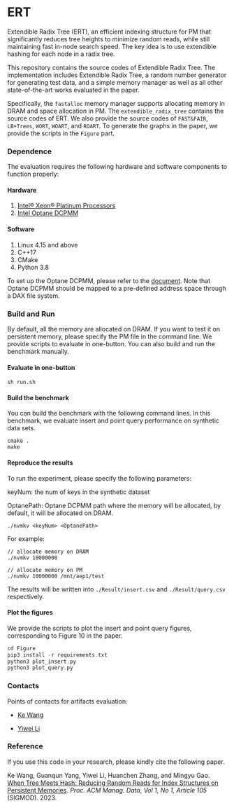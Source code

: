 # ERT

Extendible Radix Tree (ERT), an efficient indexing structure for PM that significantly reduces tree heights to minimize random reads, while still maintaining fast in-node search speed. The key idea is to use extendible hashing for each node in a radix tree. 

This repository contains the source codes of Extendible Radix Tree. The implementation includes Extendible Radix Tree, a random number generator for generating test data, and a simple memory manager as well as all other state-of-the-art works evaluated in the paper. 

Specifically, the `fastalloc` memory manager supports allocating memory in DRAM and space allocation in PM. 
The `extendible_radix_tree` contains the source codes of ERT. We also provide the source codes of `FAST&FAIR`, `LB+Trees`, `WORT`, `WOART`, and `ROART`.
To generate the graphs in the paper, we provide the scripts in the `Figure` part.


### Dependence

The evaluation requires the following hardware and software components to function properly:

#### Hardware
1. [Intel® Xeon® Platinum Processors](https://www.intel.com/content/www/us/en/products/details/processors/xeon/scalable/platinum.html)
2. [Intel Optane DCPMM](https://www.intel.com/content/www/us/en/products/docs/memory-storage/optane-persistent-memory/overview.html)                                                                                                             

#### Software
1. Linux 4.15 and above
2. C++17
3. CMake
4. Python 3.8

To set up the Optane DCPMM, please refer to the [document](https://www.intel.com/content/www/us/en/developer/articles/guide/qsg-intro-to-provisioning-pmem.html).
Note that Optane DCPMM should be mapped to a pre-defined address space through a DAX file system.

### Build and Run

By default, all the memory are allocated on DRAM. If you want to test it on persistent memory, please specify the PM file in the command line.
We provide scripts to evaluate in one-button. You can also build and run the benchmark manually.

#### Evaluate in one-button
```$xslt
sh run.sh
```

#### Build the benchmark
You can build the benchmark with the following command lines. In this benchmark, we evaluate insert and point query performance on synthetic data sets.
```
cmake .
make
```

#### Reproduce the results
To run the experiment, please specify the following parameters:

keyNum: the num of keys in the synthetic dataset

OptanePath: Optane DCPMM path where the memory will be allocated, by default, it will be allocated on DRAM.

```
./nvmkv <keyNum> <OptanePath>
```
For example:

```
// allocate memory on DRAM
./nvmkv 10000000

// allocate memory on PM
./nvmkv 10000000 /mnt/aep1/test
```

The results will be written into `./Result/insert.csv` and `./Result/query.csv` respectively.

#### Plot the figures

We provide the scripts to plot the insert and point query figures, corresponding to Figure 10 in the paper.
```asm
cd Figure
pip3 install -r requirements.txt
python3 plot_insert.py
python3 plot_query.py
```

### Contacts
Points of contacts for artifacts evaluation:

- [Ke Wang](https://skyelves.github.io/)

- [Yiwei Li](https://leepoly.com/about/)

### Reference

If you use this code in your research, please kindly cite the following paper.

Ke Wang, Guanqun Yang, Yiwei Li, Huanchen Zhang, and Mingyu Gao. [When Tree Meets Hash: Reducing Random Reads for Index Structures on Persistent Memories](https://dl.acm.org/doi/abs/10.1145/3588959). *Proc. ACM Manag. Data, Vol 1, No 1, Article 105* (SIGMOD). 2023.
